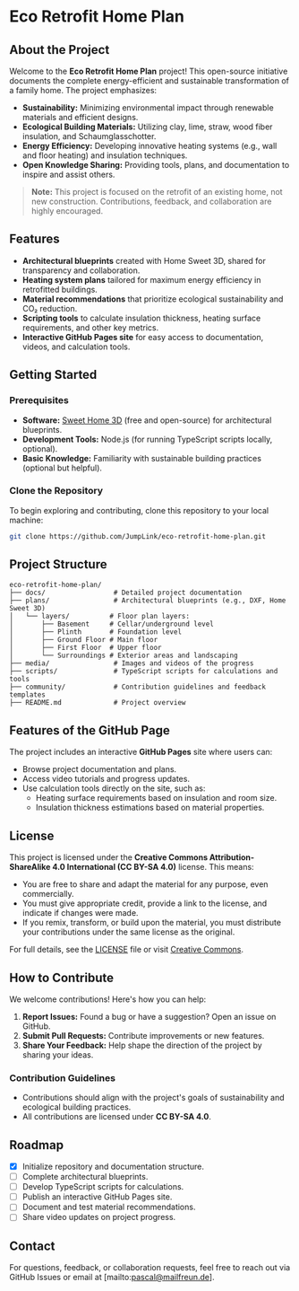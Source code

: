 # Eco Retrofit Home Plan

## About the Project

Welcome to the **Eco Retrofit Home Plan** project! This open-source initiative documents the complete energy-efficient and sustainable transformation of a family home. The project emphasizes:

- **Sustainability:** Minimizing environmental impact through renewable materials and efficient designs.
- **Ecological Building Materials:** Utilizing clay, lime, straw, wood fiber insulation, and Schaumglasschotter.
- **Energy Efficiency:** Developing innovative heating systems (e.g., wall and floor heating) and insulation techniques.
- **Open Knowledge Sharing:** Providing tools, plans, and documentation to inspire and assist others.

> **Note:** This project is focused on the retrofit of an existing home, not new construction. Contributions, feedback, and collaboration are highly encouraged.

## Features

- **Architectural blueprints** created with Home Sweet 3D, shared for transparency and collaboration.
- **Heating system plans** tailored for maximum energy efficiency in retrofitted buildings.
- **Material recommendations** that prioritize ecological sustainability and CO₂ reduction.
- **Scripting tools** to calculate insulation thickness, heating surface requirements, and other key metrics.
- **Interactive GitHub Pages site** for easy access to documentation, videos, and calculation tools.

## Getting Started

### Prerequisites
- **Software:** [Sweet Home 3D](https://www.sweethome3d.com/) (free and open-source) for architectural blueprints.
- **Development Tools:** Node.js (for running TypeScript scripts locally, optional).
- **Basic Knowledge:** Familiarity with sustainable building practices (optional but helpful).

### Clone the Repository
To begin exploring and contributing, clone this repository to your local machine:
```bash
git clone https://github.com/JumpLink/eco-retrofit-home-plan.git
```

## Project Structure

```plaintext
eco-retrofit-home-plan/
├── docs/                 # Detailed project documentation
├── plans/                # Architectural blueprints (e.g., DXF, Home Sweet 3D)
│   └── layers/          # Floor plan layers:
│       ├── Basement     # Cellar/underground level
│       ├── Plinth       # Foundation level
│       ├── Ground Floor # Main floor
│       ├── First Floor  # Upper floor
│       └── Surroundings # Exterior areas and landscaping
├── media/                # Images and videos of the progress
├── scripts/              # TypeScript scripts for calculations and tools
├── community/            # Contribution guidelines and feedback templates
├── README.md             # Project overview
```

## Features of the GitHub Page

The project includes an interactive **GitHub Pages** site where users can:
- Browse project documentation and plans.
- Access video tutorials and progress updates.
- Use calculation tools directly on the site, such as:
  - Heating surface requirements based on insulation and room size.
  - Insulation thickness estimations based on material properties.

## License

This project is licensed under the **Creative Commons Attribution-ShareAlike 4.0 International (CC BY-SA 4.0)** license. This means:

- You are free to share and adapt the material for any purpose, even commercially.
- You must give appropriate credit, provide a link to the license, and indicate if changes were made.
- If you remix, transform, or build upon the material, you must distribute your contributions under the same license as the original.

For full details, see the [LICENSE](./LICENSE) file or visit [Creative Commons](https://creativecommons.org/licenses/by-sa/4.0/).

## How to Contribute

We welcome contributions! Here's how you can help:

1. **Report Issues:** Found a bug or have a suggestion? Open an issue on GitHub.
2. **Submit Pull Requests:** Contribute improvements or new features.
3. **Share Your Feedback:** Help shape the direction of the project by sharing your ideas.

### Contribution Guidelines

- Contributions should align with the project's goals of sustainability and ecological building practices.
- All contributions are licensed under **CC BY-SA 4.0**.

## Roadmap

- [x] Initialize repository and documentation structure.
- [ ] Complete architectural blueprints.
- [ ] Develop TypeScript scripts for calculations.
- [ ] Publish an interactive GitHub Pages site.
- [ ] Document and test material recommendations.
- [ ] Share video updates on project progress.

## Contact

For questions, feedback, or collaboration requests, feel free to reach out via GitHub Issues or email at [mailto:pascal@mailfreun.de].
